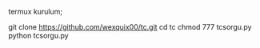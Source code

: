 termux kurulum;

git clone https://github.com/wexquix00/tc.git
cd tc
chmod 777 tcsorgu.py
python tcsorgu.py
